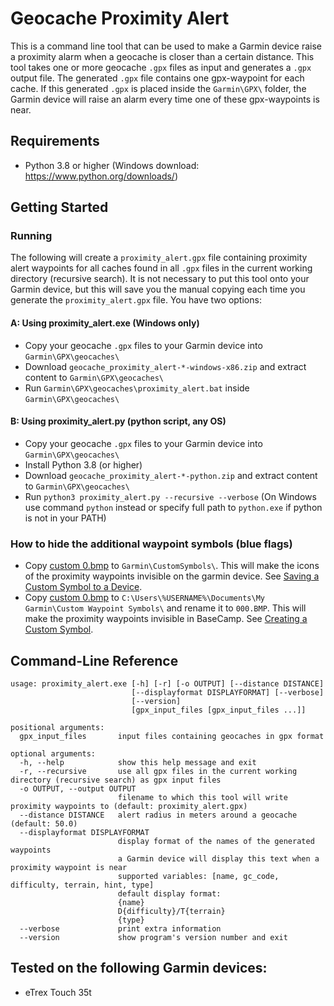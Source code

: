 # Geocache Proximity Alert
This is a command line tool that can be used to make a Garmin device raise a proximity alarm when a geocache is closer than a certain distance.
This tool takes one or more geocache `.gpx` files as input and generates a `.gpx` output file.
The generated `.gpx` file contains one gpx-waypoint for each cache.
If this generated `.gpx` is placed inside the `Garmin\GPX\` folder, the Garmin device will raise an alarm every time one of these gpx-waypoints is near.

## Requirements
 - Python 3.8 or higher (Windows download: https://www.python.org/downloads/)

## Getting Started
### Running
The following will create a `proximity_alert.gpx` file containing proximity alert waypoints for all caches found in all `.gpx` files in the current working directory (recursive search). It is not necessary to put this tool onto your Garmin device, but this will save you the manual copying each time you generate the `proximity_alert.gpx` file. You have two options:
#### A: Using proximity_alert.exe (Windows only)
 - Copy your geocache `.gpx` files to your Garmin device into `Garmin\GPX\geocaches\`
 - Download `geocache_proximity_alert-*-windows-x86.zip` and extract content to `Garmin\GPX\geocaches\`
 - Run `Garmin\GPX\geocaches\proximity_alert.bat` inside `Garmin\GPX\geocaches\`
#### B: Using proximity_alert.py (python script, any OS)
 - Copy your geocache `.gpx` files to your Garmin device into `Garmin\GPX\geocaches\`
 - Install Python 3.8 (or higher)
 - Download `geocache_proximity_alert-*-python.zip` and extract content to `Garmin\GPX\geocaches\`
 - Run `python3 proximity_alert.py --recursive --verbose` (On Windows use command `python` instead or specify full path to `python.exe` if python is not in your PATH)

### How to hide the additional waypoint symbols (blue flags)
 - Copy [custom 0.bmp](custom&#32;0.bmp) to `Garmin\CustomSymbols\`. This will make the icons of the proximity waypoints invisible on the garmin device. See [Saving a Custom Symbol to a Device](https://support.garmin.com/?faq=VTS8XTdjCW5Tx3HyfJ3eQ6).
 - Copy [custom 0.bmp](custom&#32;0.bmp) to `C:\Users\%USERNAME%\Documents\My Garmin\Custom Waypoint Symbols\` and rename it to `000.BMP`. This will make the proximity waypoints invisible in BaseCamp. See [Creating a Custom Symbol](https://support.garmin.com/?faq=VTS8XTdjCW5Tx3HyfJ3eQ6).

## Command-Line Reference
```
usage: proximity_alert.exe [-h] [-r] [-o OUTPUT] [--distance DISTANCE]
                           [--displayformat DISPLAYFORMAT] [--verbose]
                           [--version]
                           [gpx_input_files [gpx_input_files ...]]

positional arguments:
  gpx_input_files       input files containing geocaches in gpx format

optional arguments:
  -h, --help            show this help message and exit
  -r, --recursive       use all gpx files in the current working directory (recursive search) as gpx input files
  -o OUTPUT, --output OUTPUT
                        filename to which this tool will write proximity waypoints to (default: proximity_alert.gpx)
  --distance DISTANCE   alert radius in meters around a geocache (default: 50.0)
  --displayformat DISPLAYFORMAT
                        display format of the names of the generated waypoints
                        a Garmin device will display this text when a proximity waypoint is near
                        supported variables: [name, gc_code, difficulty, terrain, hint, type]
                        default display format:
                        {name}
                        D{difficulty}/T{terrain}
                        {type}
  --verbose             print extra information
  --version             show program's version number and exit

```

## Tested on the following Garmin devices:
 - eTrex Touch 35t
